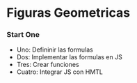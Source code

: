 # Figuras Geometricas

### Start One

- Uno: Defininir las formulas
- Dos: Implementar las formulas en JS
- Tres: Crear funciones
- Cuatro: Integrar JS con HMTL 